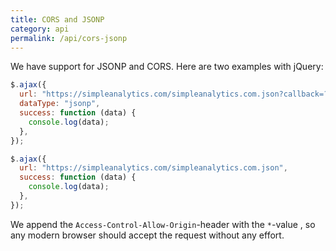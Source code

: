 ```yaml
---
title: CORS and JSONP
category: api
permalink: /api/cors-jsonp
---
```


We have support for JSONP and CORS. Here are two examples with jQuery:

```js
$.ajax({
  url: "https://simpleanalytics.com/simpleanalytics.com.json?callback=?",
  dataType: "jsonp",
  success: function (data) {
    console.log(data);
  },
});

$.ajax({
  url: "https://simpleanalytics.com/simpleanalytics.com.json",
  success: function (data) {
    console.log(data);
  },
});
```

We append the `Access-Control-Allow-Origin`-header with the `*`-value , so any modern browser should accept the request without any effort.
